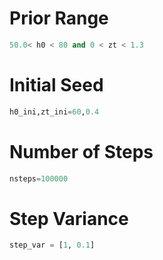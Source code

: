 # Prior Range
```python
50.0< h0 < 80 and 0 < zt < 1.3
```
# Initial Seed
```python
h0_ini,zt_ini=60,0.4
```
# Number of Steps
```python
nsteps=100000
```
# Step Variance
```python
step_var = [1, 0.1]
```
